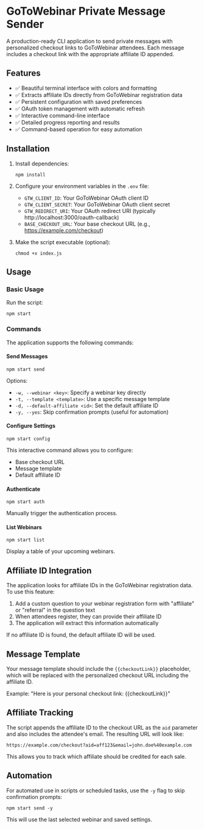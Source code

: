 # GoToWebinar Private Message Sender

A production-ready CLI application to send private messages with personalized checkout links to GoToWebinar attendees. Each message includes a checkout link with the appropriate affiliate ID appended.

## Features

- ✅ Beautiful terminal interface with colors and formatting
- ✅ Extracts affiliate IDs directly from GoToWebinar registration data
- ✅ Persistent configuration with saved preferences
- ✅ OAuth token management with automatic refresh
- ✅ Interactive command-line interface
- ✅ Detailed progress reporting and results
- ✅ Command-based operation for easy automation

## Installation

1. Install dependencies:
   ```
   npm install
   ```

2. Configure your environment variables in the `.env` file:
   - `GTW_CLIENT_ID`: Your GoToWebinar OAuth client ID
   - `GTW_CLIENT_SECRET`: Your GoToWebinar OAuth client secret
   - `GTW_REDIRECT_URI`: Your OAuth redirect URI (typically http://localhost:3000/oauth-callback)
   - `BASE_CHECKOUT_URL`: Your base checkout URL (e.g., https://example.com/checkout)

3. Make the script executable (optional):
   ```
   chmod +x index.js
   ```

## Usage

### Basic Usage

Run the script:
```
npm start
```

### Commands

The application supports the following commands:

#### Send Messages

```
npm start send
```

Options:
- `-w, --webinar <key>`: Specify a webinar key directly
- `-t, --template <template>`: Use a specific message template
- `-d, --default-affiliate <id>`: Set the default affiliate ID
- `-y, --yes`: Skip confirmation prompts (useful for automation)

#### Configure Settings

```
npm start config
```

This interactive command allows you to configure:
- Base checkout URL
- Message template
- Default affiliate ID

#### Authenticate

```
npm start auth
```

Manually trigger the authentication process.

#### List Webinars

```
npm start list
```

Display a table of your upcoming webinars.

## Affiliate ID Integration

The application looks for affiliate IDs in the GoToWebinar registration data. To use this feature:

1. Add a custom question to your webinar registration form with "affiliate" or "referral" in the question text
2. When attendees register, they can provide their affiliate ID
3. The application will extract this information automatically

If no affiliate ID is found, the default affiliate ID will be used.

## Message Template

Your message template should include the `{{checkoutLink}}` placeholder, which will be replaced with the personalized checkout URL including the affiliate ID.

Example: "Here is your personal checkout link: {{checkoutLink}}"

## Affiliate Tracking

The script appends the affiliate ID to the checkout URL as the `aid` parameter and also includes the attendee's email. The resulting URL will look like:

```
https://example.com/checkout?aid=aff123&email=john.doe%40example.com
```

This allows you to track which affiliate should be credited for each sale.

## Automation

For automated use in scripts or scheduled tasks, use the `-y` flag to skip confirmation prompts:

```
npm start send -y
```

This will use the last selected webinar and saved settings.
